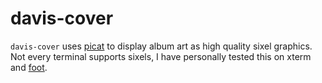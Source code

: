 # davis-cover

`davis-cover` uses [picat](https://github.com/SimonPersson/picat) to display
album art as high quality sixel graphics. Not every terminal supports sixels, I
have personally tested this on xterm and [foot](https://codeberg.org/dnkl/foot).
